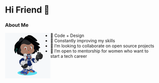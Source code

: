 # Hi Friend 👋


### About Me
<img align="left" width="150" height="150" src="https://raw.githubusercontent.com/dindustack/dindustack/master/octocat.png">
 
- 🔭 Code + Design
- 🌱 Constantly improving my skills
- 👯 I’m looking to collaborate on open source projects
- 🤔 I’m open to mentorship for women who want to start a tech career

